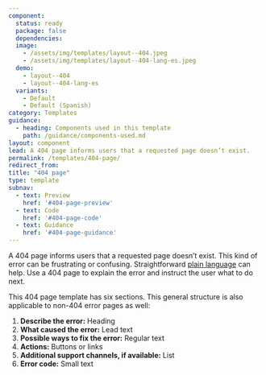 ```yaml
---
component:
  status: ready
  package: false
  dependencies:
  image:
    - /assets/img/templates/layout--404.jpeg
    - /assets/img/templates/layout--404-lang-es.jpeg
  demo:
    - layout--404
    - layout--404-lang-es
  variants:
    - Default
    - Default (Spanish)
category: Templates
guidance:
  - heading: Components used in this template
    path: /guidance/components-used.md
layout: component
lead: A 404 page informs users that a requested page doesn’t exist.
permalink: /templates/404-page/
redirect_from:
title: "404 page"
type: template
subnav:
  - text: Preview
    href: '#404-page-preview'
  - text: Code
    href: '#404-page-code'
  - text: Guidance
    href: '#404-page-guidance'
---
```

A 404 page informs users that a requested page doesn’t exist. This kind of error can be frustrating or confusing. Straightforward [plain language](https://www.plainlanguage.gov/) can help. Use a 404 page to explain the error and instruct the user what to do next.

This 404 page template has six sections. This general structure is also applicable to non-404 error pages as well:

1. **Describe the error:** Heading
1. **What caused the error:** Lead text
1. **Possible ways to fix the error:** Regular text
1. **Actions:** Buttons or links
1. **Additional support channels, if available:** List
1. **Error code:** Small text
